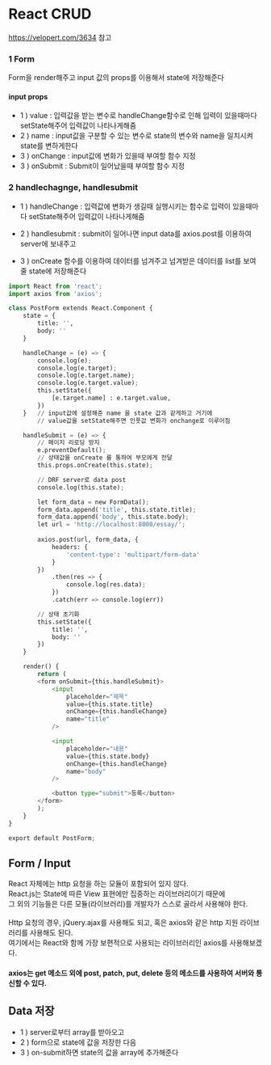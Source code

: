 # React CRUD
https://velopert.com/3634 참고
### 1 Form
Form을 render해주고 input 값의 props를 이용해서 state에 저장해준다

#### input props
- 1 ) value : 입력값을 받는 변수로 handleChange함수로 인해 입력이 있을때마다 setState해주어 입력값이 나타나게해줌
- 2 ) name : input값을 구분할 수 있는 변수로 state의 변수와 name을 일치시켜 state를 변하게한다
- 3 ) onChange : input값에 변화가 있을때 부여할 함수 지정
- 3 ) onSubmit : Submit이 일어났을때 부여할 함수 지정

### 2 handlechagnge, handlesubmit
- 1 ) handleChange : 입력값에 변화가 생길때 실행시키는 함수로 입력이 있을때마다 setState해주어 입력값이 나타나게해줌

- 2 ) handlesubmit : submit이 일어나면 input data를 axios.post를 이용하여 server에 보내주고
- 3 ) onCreate 함수를 이용하여 데이터를 넘겨주고 넘겨받은 데이터를 list를 보여줄 state에 저장해준다

```python
import React from 'react';
import axios from 'axios';

class PostForm extends React.Component {
    state = {
        title: '',
        body: ''
    }

    handleChange = (e) => {
        console.log(e);
        console.log(e.target);
        console.log(e.target.name);
        console.log(e.target.value);
        this.setState({
            [e.target.name] : e.target.value,
        })
    }   // input값에 설정해준 name 을 state 값과 같게하고 거기에
        // value값을 setState해주면 인풋값 변화가 onchange로 이루어짐 

    handleSubmit = (e) => {
        // 페이지 리로딩 방지
        e.preventDefault();
        // 상태값을 onCreate 를 통하여 부모에게 전달
        this.props.onCreate(this.state);

        // DRF server로 data post
        console.log(this.state);

        let form_data = new FormData();
        form_data.append('title', this.state.title);
        form_data.append('body', this.state.body);
        let url = 'http://localhost:8000/essay/';
        
        axios.post(url, form_data, {
            headers: {
                'content-type': 'multipart/form-data'
            }
        })
            .then(res => {
                console.log(res.data);
            })
            .catch(err => console.log(err))

        // 상태 초기화
        this.setState({
            title: '',
            body: ''
        })
    }

    render() {
        return (
        <form onSubmit={this.handleSubmit}>
            <input
                placeholder="제목"
                value={this.state.title}
                onChange={this.handleChange}
                name="title"
            />

            <input
                placeholder="내용"
                value={this.state.body}
                onChange={this.handleChange}
                name="body"
            />

            <button type="submit">등록</button>
        </form>
        );
    }
}

export default PostForm;
```

## Form / Input
React 자체에는 http 요청을 하는 모듈이 포함되어 있지 않다.<br/>
React.js는 State에 따른 View 표현에만 집중하는 라이브러리이기 때문에<br/>
그 외의 기능들은 다른 모듈(라이브러리)를 개발자가 스스로 골라서 사용해야 한다.<br/>
<br/>
Http 요청의 경우, jQuery.ajax를 사용해도 되고, 혹은 axios와 같은 http 지원 라이브러리를 사용해도 된다.<br/>
여기에서는 React와 함께 가장 보편적으로 사용되는 라이브러리인 axios를 사용해보겠다.<br/>
#### axios는 get 메소드 외에 post, patch, put, delete 등의 메소드를 사용하여 서버와 통신할 수 있다.

## Data 저장
- 1 ) server로부터 array를 받아오고 
- 2 ) form으로 state에 값을 저장한 다음
- 3 ) on-submit하면 state의 값을 array에 추가해준다
